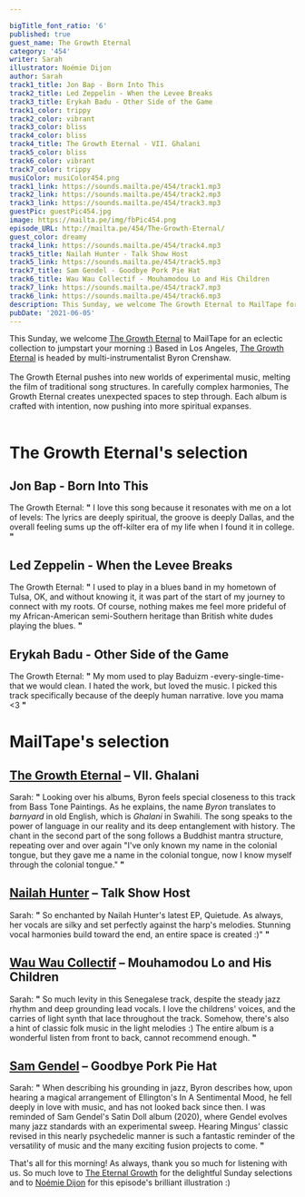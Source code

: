 ```yaml
---

bigTitle_font_ratio: '6'
published: true
guest_name: The Growth Eternal
category: '454'
writer: Sarah
illustrator: Noémie Dijon
author: Sarah
track1_title: Jon Bap - Born Into This
track2_title: Led Zeppelin - When the Levee Breaks
track3_title: Erykah Badu - Other Side of the Game
track1_color: trippy
track2_color: vibrant
track3_color: bliss
track4_color: bliss
track4_title: The Growth Eternal - VII. Ghalani
track5_color: bliss
track6_color: vibrant
track7_color: trippy
musiColor: musiColor454.png
track1_link: https://sounds.mailta.pe/454/track1.mp3
track2_link: https://sounds.mailta.pe/454/track2.mp3
track3_link: https://sounds.mailta.pe/454/track3.mp3
guestPic: guestPic454.jpg
image: https://mailta.pe/img/fbPic454.png
episode_URL: http://mailta.pe/454/The-Growth-Eternal/
guest_color: dreamy
track4_link: https://sounds.mailta.pe/454/track4.mp3
track5_title: Nailah Hunter - Talk Show Host
track5_link: https://sounds.mailta.pe/454/track5.mp3
track7_title: Sam Gendel - Goodbye Pork Pie Hat
track6_title: Wau Wau Collectif - Mouhamodou Lo and His Children
track7_link: https://sounds.mailta.pe/454/track7.mp3
track6_link: https://sounds.mailta.pe/454/track6.mp3
description: This Sunday, we welcome The Growth Eternal to MailTape for an eclectic collection to jumpstart your morning :) Based in Los Angeles, The Growth Eternal is headed by multi-instrumentalist Byron Crenshaw.
pubDate: '2021-06-05'
---
```

This Sunday, we welcome [The Growth Eternal](https://thegrowtheternal.bandcamp.com/) to MailTape for an eclectic collection to jumpstart your morning :) Based in Los Angeles, [The Growth Eternal](https://thegrowtheternal.bandcamp.com/) is headed by multi-instrumentalist Byron Crenshaw. 
  <br><br>
  The Growth Eternal pushes into new worlds of experimental music, melting the film of traditional song structures. In carefully complex harmonies, The Growth Eternal creates unexpected spaces to step through. Each album is crafted with intention, now pushing into more spiritual expanses. 
<br><br>


# The Growth Eternal's selection

## Jon Bap - Born Into This
The Growth Eternal: **"** I love this song because it resonates with me on a lot of levels: The lyrics are deeply spiritual, the groove is deeply Dallas, and the overall feeling sums up the off-kilter era of my life when I found it in college. **"** 

## Led Zeppelin - When the Levee Breaks
The Growth Eternal: **"** I used to play in a blues band in my hometown of Tulsa, OK, and without knowing it, it was part of the start of my journey to connect with my roots. Of course, nothing makes me feel more prideful of my African-American semi-Southern heritage than British white dudes playing the blues. **"** 

## Erykah Badu - Other Side of the Game
The Growth Eternal: **"** My mom used to play Baduizm -every-single-time- that we would clean. I hated the work, but loved the music. I picked this track specifically because of the deeply human narrative. love you mama <3 **"** 

# MailTape's selection

## [The Growth Eternal](https://thegrowtheternal.bandcamp.com/)  – VII. Ghalani
Sarah: **"** Looking over his albums, Byron feels special closeness to this track from Bass Tone Paintings. As he explains, the name _Byron_ translates to _barnyard_ in old English, which is _Ghalani_ in Swahili. The song speaks to the power of language in our reality and its deep entanglement with history. The chant in the second part of the song follows a Buddhist mantra structure, repeating over and over again "I've only known my name in the colonial tongue, but they gave me a name in the colonial tongue, now I know myself through the colonial tongue." **"** 

## [Nailah Hunter](https://nailahhunter.bandcamp.com/) – Talk Show Host
Sarah: **"** So enchanted by Nailah Hunter's latest EP, Quietude. As always, her vocals are silky and set perfectly against the harp's melodies. Stunning vocal harmonies build toward the end, an entire space is created :)" **"** 

## [Wau Wau Collectif](https://wauwaucollectif.bandcamp.com/album/yaral-sa-doom) – Mouhamodou Lo and His Children
Sarah: **"** So much levity in this Senegalese track, despite the steady jazz rhythm and deep grounding lead vocals. I love the childrens' voices, and the carries of light synth that lace throughout the track. Somehow, there's also a hint of classic folk music in the light melodies :) The entire album is a wonderful listen from front to back, cannot recommend enough. **"** 

## [Sam Gendel](https://samgendel.bandcamp.com/album/satin-doll) – Goodbye Pork Pie Hat
Sarah: **"** When describing his grounding in jazz, Byron describes how, upon hearing a magical arrangement of Ellington's In A Sentimental Mood, he fell deeply in love with music, and has not looked back since then. I was reminded of Sam Gendel's Satin Doll album (2020), where Gendel evolves many jazz standards with an experimental sweep. Hearing Mingus' classic revised in this nearly psychedelic manner is such a fantastic reminder of the versatility of music and the many exciting fusion projects to come. **"** 

That's all for this morning! As always, thank you so much for listening with us. So much love to [The Eternal Growth](https://thegrowtheternal.bandcamp.com/) for the delightful Sunday selections and to [Noémie Dijon](https://vimeo.com/noemiedijon) for this episode's brilliant illustration :)
